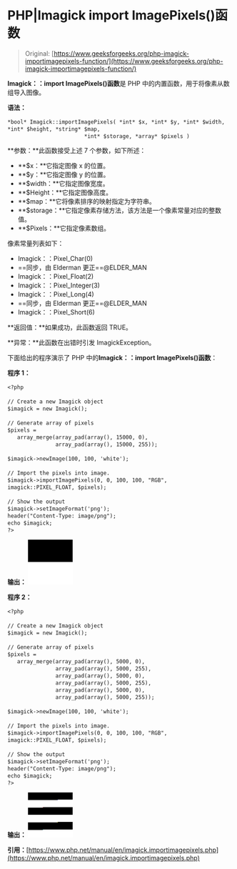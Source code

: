 # PHP|Imagick import ImagePixels()函数

> Original: [https://www.geeksforgeeks.org/php-imagick-importimagepixels-function/](https://www.geeksforgeeks.org/php-imagick-importimagepixels-function/)

**Imagick：：import ImagePixels()函数**是 PHP 中的内置函数，用于将像素从数组导入图像。

**语法：**

```
*bool* Imagick::importImagePixels( *int* $x, *int* $y, *int* $width, *int* $height, *string* $map, 
                        *int* $storage, *array* $pixels )
```

**参数：**此函数接受上述 7 个参数，如下所述：

*   **$x：**它指定图像 x 的位置。
*   **$y：**它指定图像 y 的位置。
*   **$width：**它指定图像宽度。
*   **$Height：**它指定图像高度。
*   **$map：**它将像素排序的映射指定为字符串。
*   **$storage：**它指定像素存储方法，该方法是一个像素常量对应的整数值。
*   **$Pixels：**它指定像素数组。

像素常量列表如下：

*   Imagick：：Pixel_Char(0)
*   ==同步，由 Elderman 更正==@ELDER_MAN
*   Imagick：：Pixel_Float(2)
*   Imagick：：Pixel_Integer(3)
*   Imagick：：Pixel_Long(4)
*   ==同步，由 Elderman 更正==@ELDER_MAN
*   Imagick：：Pixel_Short(6)

**返回值：**如果成功，此函数返回 TRUE。

**异常：**此函数在出错时引发 ImagickException。

下面给出的程序演示了 PHP 中的**Imagick：：import ImagePixels()函数**：

**程序 1：**

```
<?php

// Create a new Imagick object
$imagick = new Imagick();

// Generate array of pixels
$pixels =
   array_merge(array_pad(array(), 15000, 0),
               array_pad(array(), 15000, 255));

$imagick->newImage(100, 100, 'white');

// Import the pixels into image.
$imagick->importImagePixels(0, 0, 100, 100, "RGB", imagick::PIXEL_FLOAT, $pixels);

// Show the output
$imagick->setImageFormat('png');
header("Content-Type: image/png");
echo $imagick;
?>
```

**输出：**
![](img/34759d0ae5e6e046665354dc3d55368f.png)

**程序 2：**

```
<?php

// Create a new Imagick object
$imagick = new Imagick();

// Generate array of pixels
$pixels =
   array_merge(array_pad(array(), 5000, 0),
               array_pad(array(), 5000, 255),
               array_pad(array(), 5000, 0),
               array_pad(array(), 5000, 255),
               array_pad(array(), 5000, 0),
               array_pad(array(), 5000, 255));

$imagick->newImage(100, 100, 'white');

// Import the pixels into image.
$imagick->importImagePixels(0, 0, 100, 100, "RGB", imagick::PIXEL_FLOAT, $pixels);

// Show the output
$imagick->setImageFormat('png');
header("Content-Type: image/png");
echo $imagick;
?>
```

**输出：**
![](img/46a08305fa12225031ee1837def2fc17.png)

**引用：**[https://www.php.net/manual/en/imagick.importimagepixels.php](https://www.php.net/manual/en/imagick.importimagepixels.php)